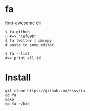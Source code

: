 fa
===

font-awesome cli

```
$ fa github
 #=> "\uf09b"
$ fa twitter | pbcopy
# paste to some editor
```

```
$ fa --list
#=> print all id
```

# Install

```
git clone https://github.com/ksss/fa
cd fa
make
cp fa ~/bin
```
